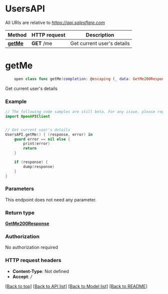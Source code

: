 # UsersAPI

All URIs are relative to *https://api.salesflare.com*

Method | HTTP request | Description
------------- | ------------- | -------------
[**getMe**](UsersAPI.md#getme) | **GET** /me | Get current user&#39;s details


# **getMe**
```swift
    open class func getMe(completion: @escaping (_ data: GetMe200Response?, _ error: Error?) -> Void)
```

Get current user's details

### Example
```swift
// The following code samples are still beta. For any issue, please report via http://github.com/OpenAPITools/openapi-generator/issues/new
import OpenAPIClient


// Get current user's details
UsersAPI.getMe() { (response, error) in
    guard error == nil else {
        print(error)
        return
    }

    if (response) {
        dump(response)
    }
}
```

### Parameters
This endpoint does not need any parameter.

### Return type

[**GetMe200Response**](GetMe200Response.md)

### Authorization

No authorization required

### HTTP request headers

 - **Content-Type**: Not defined
 - **Accept**: */*

[[Back to top]](#) [[Back to API list]](../README.md#documentation-for-api-endpoints) [[Back to Model list]](../README.md#documentation-for-models) [[Back to README]](../README.md)

